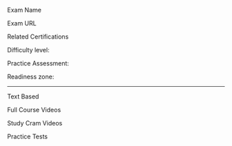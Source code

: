 Exam Name

Exam URL

Related Certifications

Difficulty level:

Practice Assessment:

Readiness zone:

---

Text Based

Full Course Videos

Study Cram Videos

Practice Tests


